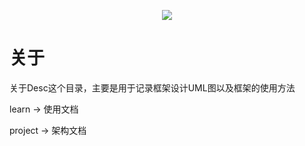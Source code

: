 <p align="center"><a href="https://blog.fastrun.cn" target="_blank"><img src="https://resources.blog.fastrun.cn/wp-content/uploads/2018/12/zero_logo.png"></a></p>

# 关于
关于Desc这个目录，主要是用于记录框架设计UML图以及框架的使用方法

learn -> 使用文档

project -> 架构文档

